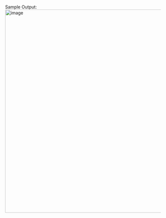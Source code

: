 #

Sample Output:
<img width="935" height="656" alt="image" src="https://github.com/user-attachments/assets/697162f7-75bf-41b8-a37b-a4696674d917" />
